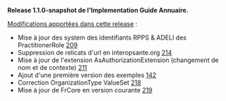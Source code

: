 **Release 1.1.0-snapshot de l'Implementation Guide Annuaire.**

[Modifications apportées dans cette release](https://github.com/ansforge/IG-fhir-annuaire/pulls?q=is%3Apr+is%3Aclosed+milestone%3A1.1.0) :

* Mise à jour des system des identifiants RPPS & ADELI des PractitionerRole [209](https://github.com/ansforge/IG-fhir-annuaire/pull/209)
* Suppression de relicats d'url en interopsante.org [214](https://github.com/ansforge/IG-fhir-annuaire/pull/214)
* Mise à jour de l'extension AsAuthorizationExtension (changement de nom et de contexte) [211](https://github.com/ansforge/IG-fhir-annuaire/pull/211)
* Ajout d'une première version des exemples [142](https://github.com/ansforge/IG-fhir-annuaire/pull/142)
* Correction OrganizationType ValueSet [218](https://github.com/ansforge/IG-fhir-annuaire/pull/218)
* Mise à jour de FrCore en version courante [219](https://github.com/ansforge/IG-fhir-annuaire/pull/219)
